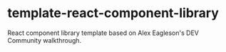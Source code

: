 # template-react-component-library
React component library template based on Alex Eagleson's DEV Community walkthrough.
